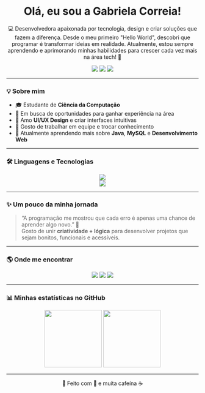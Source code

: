 <h1 align="center"> Olá, eu sou a Gabriela Correia!</h1>

<p align="center">
💻 Desenvolvedora apaixonada por tecnologia, design e criar soluções que fazem a diferença.  
Desde o meu primeiro "Hello World", descobri que programar é transformar ideias em realidade.  
Atualmente, estou sempre aprendendo e aprimorando minhas habilidades para crescer cada vez mais na área tech! 🚀  
</p>

<p align="center">
  <a href="https://www.linkedin.com/in/SEU-LINKEDIN" target="_blank"><img src="https://img.shields.io/badge/LinkedIn-f78fb3?style=for-the-badge&logo=linkedin&logoColor=white"/></a>
  <a href="mailto:SEUEMAIL@gmail.com"><img src="https://img.shields.io/badge/Gmail-f8a5c2?style=for-the-badge&logo=gmail&logoColor=white"/></a>
  <a href="https://SEUSITE.com" target="_blank"><img src="https://img.shields.io/badge/Portfólio-ffcce0?style=for-the-badge&logo=vercel&logoColor=white"/></a>
</p>

---

### 💡 Sobre mim
- 🎓 Estudante de **Ciência da Computação**  
- 💼 Em busca de oportunidades para ganhar experiência na área  
- 🎨 Amo **UI/UX Design** e criar interfaces intuitivas  
- 🤝 Gosto de trabalhar em equipe e trocar conhecimento  
- 🌱 Atualmente aprendendo mais sobre **Java**, **MySQL** e **Desenvolvimento Web**

---

### 🛠️ Linguagens e Tecnologias

<p align="center">
  <img src="https://skillicons.dev/icons?i=java,html,css,js,python,mysql,git,github,vscode" /><br>
  <img src="https://skillicons.dev/icons?i=figma,canva,react,nodejs,php" />
</p>


---

### ✨ Um pouco da minha jornada

> “A programação me mostrou que cada erro é apenas uma chance de aprender algo novo.” 💭  
> Gosto de unir **criatividade + lógica** para desenvolver projetos que sejam bonitos, funcionais e acessíveis.

---

### 🌎 Onde me encontrar

<p align="center">
  <a href="https://www.linkedin.com/in/SEU-LINKEDIN" target="_blank"><img src="https://img.shields.io/badge/LinkedIn-f78fb3?style=for-the-badge&logo=linkedin&logoColor=white"/></a>
  <a href="mailto:SEUEMAIL@gmail.com"><img src="https://img.shields.io/badge/Gmail-f8a5c2?style=for-the-badge&logo=gmail&logoColor=white"/></a>
  <a href="https://SEUSITE.com" target="_blank"><img src="https://img.shields.io/badge/Portfólio-ffcce0?style=for-the-badge&logo=vercel&logoColor=white"/></a>
</p>

---

### 📊 Minhas estatísticas no GitHub

<p align="center">
  <img height="150em" src="https://github-readme-stats.vercel.app/api?username=SEU_USUARIO&show_icons=true&theme=rose_pine&hide_border=true&title_color=f78fb3&icon_color=f8a5c2" />
  <img height="150em" src="https://github-readme-stats.vercel.app/api/top-langs/?username=SEU_USUARIO&layout=compact&langs_count=7&theme=rose_pine&hide_border=true&title_color=f78fb3" />
</p>

---

<p align="center">🌷 Feito com 💜 e muita cafeína ☕</p>

